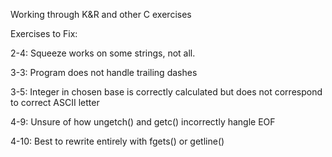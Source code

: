 Working through K&R and other C exercises

Exercises to Fix:

2-4: Squeeze works on some strings, not all.

3-3: Program does not handle trailing dashes

3-5: Integer in chosen base is correctly calculated but does not correspond to correct ASCII letter

4-9: Unsure of how ungetch() and getc() incorrectly hangle EOF

4-10: Best to rewrite entirely with fgets() or getline() 
